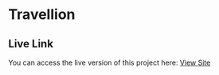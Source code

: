 # Travellion

## Live Link
You can access the live version of this project here: [View Site](https://65c59e8647885c4dbf5c4c30--fascinating-pothos-bf288d.netlify.app/)
